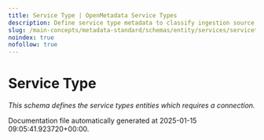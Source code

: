 ```yaml
---
title: Service Type | OpenMetadata Service Types
description: Define service type metadata to classify ingestion source categories such as DB, Dashboard, etc.
slug: /main-concepts/metadata-standard/schemas/entity/services/servicetype
noindex: true
nofollow: true
---
```


# Service Type

*This schema defines the service types entities which requires a connection.*



Documentation file automatically generated at 2025-01-15 09:05:41.923720+00:00.
